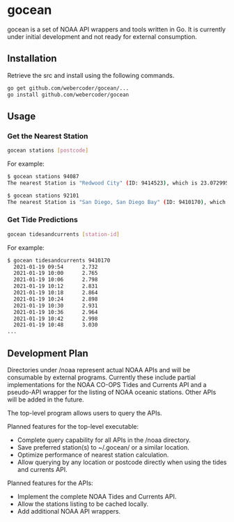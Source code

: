 # gocean

gocean is a set of NOAA API wrappers and tools written in Go. It is currently under initial development
and not ready for external consumption.

## Installation

Retrieve the src and install using the following commands.

```bash
go get github.com/webercoder/gocean/...
go install github.com/webercoder/gocean
```

## Usage

### Get the Nearest Station

```bash
gocean stations [postcode]
```

For example:

```bash
$ gocean stations 94087
The nearest Station is "Redwood City" (ID: 9414523), which is 23.072995 kms away from 94087.

$ gocean stations 92101
The nearest Station is "San Diego, San Diego Bay" (ID: 9410170), which is 1.130777 kms away from 92101.
```

### Get Tide Predictions

```bash
gocean tidesandcurrents [station-id]
```

For example:

```bash
$ gocean tidesandcurrents 9410170
  2021-01-19 09:54      2.732
  2021-01-19 10:00      2.765
  2021-01-19 10:06      2.798
  2021-01-19 10:12      2.831
  2021-01-19 10:18      2.864
  2021-01-19 10:24      2.898
  2021-01-19 10:30      2.931
  2021-01-19 10:36      2.964
  2021-01-19 10:42      2.998
  2021-01-19 10:48      3.030
...
```

## Development Plan

Directories under /noaa represent actual NOAA APIs and will be
consumable by external programs. Currently these include partial implementations for the
NOAA CO-OPS Tides and Currents API and a pseudo-API wrapper for the listing of NOAA
oceanic stations. Other APIs will be added in the future.

The top-level program allows users to query the APIs.

Planned features for the top-level executable:

* Complete query capability for all APIs in the /noaa directory.
* Save preferred station(s) to ~/.gocean/ or a similar location.
* Optimize performance of nearest station calculation.
* Allow querying by any location or postcode directly when using the tides and currents API.

Planned features for the APIs:

* Implement the complete NOAA Tides and Currents API.
* Allow the stations listing to be cached locally.
* Add additional NOAA API wrappers.
